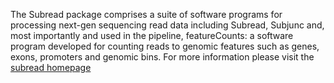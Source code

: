 The Subread package comprises a suite of software programs for processing next-gen sequencing read data including Subread, Subjunc and, most importantly and used in the pipeline, featureCounts: a software program developed for counting reads to genomic features such as genes, exons, promoters and genomic bins.
For more information please visit the [subread homepage](http://subread.sourceforge.net/)